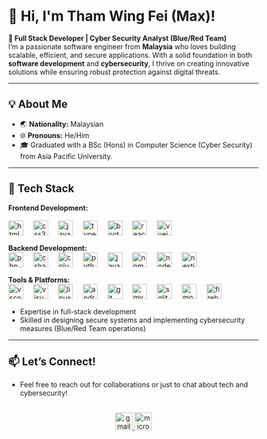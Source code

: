 # 👋 Hi, I'm Tham Wing Fei (Max)!

**🌟 Full Stack Developer | Cyber Security Analyst (Blue/Red Team)**  
I’m a passionate software engineer from **Malaysia** who loves building scalable, efficient, and secure applications. With a solid foundation in both **software development** and **cybersecurity**, I thrive on creating innovative solutions while ensuring robust protection against digital threats.

---

## 💡 About Me

- 🌏 **Nationality:** Malaysian
- 🌐 **Pronouns:** He/Him
- 🎓 Graduated with a BSc (Hons) in Computer Science (Cyber Security) from Asia Pacific University.

---

## 🔧 Tech Stack

**Frontend Development:**  
<br/>
<img src="https://cdn.jsdelivr.net/gh/devicons/devicon/icons/html5/html5-original.svg" height="30" alt="html5 logo" title="HTML"  />
<img width="12" />
<img src="https://cdn.jsdelivr.net/gh/devicons/devicon/icons/css3/css3-original.svg" height="30" alt="css3 logo" title="CSS"  />
<img width="12" />
<img src="https://cdn.jsdelivr.net/gh/devicons/devicon/icons/javascript/javascript-original.svg" height="30" alt="javascript logo" title="JavaScript"  />
<img width="12" />
<img src="https://cdn.jsdelivr.net/gh/devicons/devicon/icons/typescript/typescript-original.svg" height="30" alt="typescript logo" title="TypeScript"  />
<img width="12" />
<img src="https://cdn.jsdelivr.net/gh/devicons/devicon/icons/bootstrap/bootstrap-original.svg" height="30" alt="bootstrap logo" title="Bootstrap"  />
<img width="12" />
<img src="https://cdn.jsdelivr.net/gh/devicons/devicon/icons/react/react-original.svg" height="30" alt="react logo" title="React"  />
<img width="12" />
<img src="https://cdn.jsdelivr.net/gh/devicons/devicon/icons/vuejs/vuejs-original.svg" height="30" alt="vuejs logo" title="Vue"  />

**Backend Development:**
<br/>
<img src="https://cdn.jsdelivr.net/gh/devicons/devicon/icons/php/php-original.svg" height="30" alt="php logo" title="PHP"  />
<img width="12" />
<img src="https://cdn.jsdelivr.net/gh/devicons/devicon/icons/csharp/csharp-original.svg" height="30" alt="csharp logo" title="C#"  />
<img width="12" />
<img src="https://cdn.jsdelivr.net/gh/devicons/devicon/icons/cplusplus/cplusplus-original.svg" height="30" alt="cplusplus logo" title="C++"  />
<img width="12" />
<img src="https://cdn.jsdelivr.net/gh/devicons/devicon/icons/python/python-original.svg" height="30" alt="python logo" title="Python"  />
<img width="12" />
<img src="https://cdn.jsdelivr.net/gh/devicons/devicon/icons/java/java-original.svg" height="30" alt="java logo" title="Java"  />
<img width="12" />
<img src="https://cdn.jsdelivr.net/gh/devicons/devicon/icons/npm/npm-original-wordmark.svg" height="30" alt="npm logo" title="NPM"  />
<img width="12" />
<img src="https://cdn.jsdelivr.net/gh/devicons/devicon/icons/nodejs/nodejs-original.svg" height="30" alt="nodejs logo" title="Nodejs"  />
<img width="12" />
<img src="https://cdn.jsdelivr.net/gh/devicons/devicon/icons/nextjs/nextjs-original.svg" height="30" alt="nextjs logo" title="Nextjs"  />
<img width="12" />

**Tools & Platforms:**
<br/>
<img src="https://cdn.jsdelivr.net/gh/devicons/devicon/icons/vscode/vscode-original.svg" height="30" alt="vscode logo" title="VS Code"  />
<img width="12" />
<img src="https://cdn.jsdelivr.net/gh/devicons/devicon/icons/visualstudio/visualstudio-plain.svg" height="30" alt="visualstudio logo" title="Visual Studio"  />
<img width="12" />
<img src="https://cdn.jsdelivr.net/gh/devicons/devicon/icons/linux/linux-original.svg" height="30" alt="linux logo" title="Linux"  />
<img width="12" />
<img src="https://cdn.jsdelivr.net/gh/devicons/devicon/icons/androidstudio/androidstudio-original.svg" height="30" alt="androidstudio logo" title="Android Studio"  />
<img width="12" />
<img src="https://cdn.jsdelivr.net/gh/devicons/devicon/icons/git/git-original.svg" height="30" alt="git logo" title="Git"  />
<img width="12" />
<img src="https://cdn.jsdelivr.net/gh/devicons/devicon/icons/mysql/mysql-original.svg" height="30" alt="mysql logo" title="MySQL"  />
<img width="12" />
<img src="https://cdn.jsdelivr.net/gh/devicons/devicon/icons/sqlite/sqlite-original.svg" height="30" alt="sqlite logo" title="SQLite"  />
<img width="12" />
<img src="https://cdn.jsdelivr.net/gh/devicons/devicon/icons/mongodb/mongodb-original.svg" height="30" alt="mongodb logo" title="MongoDB"  />
<img width="12" />
<img src="https://cdn.jsdelivr.net/gh/devicons/devicon/icons/firebase/firebase-plain.svg" height="30" alt="firebase logo" title="Firebase"  />
<img width="12" />

- Expertise in full-stack development
- Skilled in designing secure systems and implementing cybersecurity measures (Blue/Red Team operations)

---

## 📫 Let’s Connect!

- Feel free to reach out for collaborations or just to chat about tech and cybersecurity!
<br clear="both">
<div align="center">
  <a href="mailto:wingfei5778@gmail.com" target="_blank"">
    <img src="https://img.shields.io/static/v1?message=Gmail&logo=gmail&label=&color=D14836&logoColor=white&labelColor=&style=for-the-badge" height="35" alt="gmail logo"  />
  </a>
  <a href="mailto:wing.fei5778@outlook.com" target="_blank">
    <img src="https://img.shields.io/static/v1?message=Outlook&logo=microsoft-outlook&label=&color=0078D4&logoColor=white&labelColor=&style=for-the-badge" height="35" alt="microsoft-outlook logo"  />
  </a>
</div>
